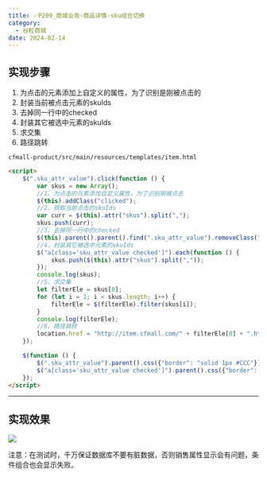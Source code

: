 ```yaml
---
title: ✅P209_商城业务-商品详情-sku组合切换
category:
  - 谷粒商城
date: 2024-02-14
---
```


<!-- more -->

## 实现步骤

1. 为点击的元素添加上自定义的属性，为了识别是刚被点击的
2. 封装当前被点击元素的skuIds
3. 去掉同一行中的checked
4. 封装其它被选中元素的skuIds
5. 求交集
6. 路径跳转

`cfmall-product/src/main/resources/templates/item.html`

```html
<script>
	$(".sku_attr_value").click(function () {
		var skus = new Array();
		//1、为点击的元素添加自定义属性，为了识别刚被点击
		$(this).addClass("clicked");
		//2、获取当前点击的skuIds
		var curr = $(this).attr("skus").split(",");
		skus.push(curr);
		//3、去掉同一行中的checked
		$(this).parent().parent().find(".sku_attr_value").removeClass("checked");
		//4、封装其它被选中元素的skuIds
		$("a[class='sku_attr_value checked']").each(function () {
			skus.push($(this).attr("skus").split(","));
		});
		console.log(skus);
		//5、求交集
		let filterEle = skus[0];
		for (let i = 1; i < skus.length; i++) {
			filterEle = $(filterEle).filter(skus[i]);
		}
		console.log(filterEle);
		//6、路径跳转
		location.href = "http://item.cfmall.com/" + filterEle[0] + ".html";
	});

	$(function () {
		$(".sku_attr_value").parent().css({"border": "solid 1px #CCC"});
		$("a[class='sku_attr_value checked']").parent().css({"border": "solid 1px red"});
	});
</script>
```

---

## 实现效果

![](https://cfmall-hello.oss-cn-beijing.aliyuncs.com/img/202312/cad1ab144af92ed62d988a5f89ce7918.gif#id=hVNU4&originHeight=375&originWidth=720&originalType=binary&ratio=1&rotation=0&showTitle=false&status=done&style=none&title=)

注意：在测试时，千万保证数据库不要有脏数据，否则销售属性显示会有问题，条件组合也会显示失败。
